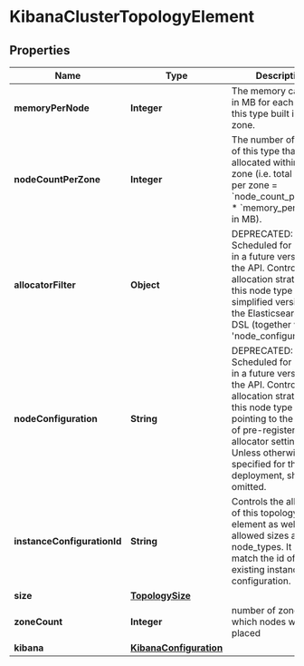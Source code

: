 # KibanaClusterTopologyElement

## Properties
Name | Type | Description | Notes
------------ | ------------- | ------------- | -------------
**memoryPerNode** | **Integer** | The memory capacity in MB for each node of this type built in each zone. |  [optional]
**nodeCountPerZone** | **Integer** | The number of nodes of this type that are allocated within each zone (i.e. total capacity per zone &#x3D; &#x60;node_count_per_zone&#x60; * &#x60;memory_per_node&#x60; in MB). |  [optional]
**allocatorFilter** | **Object** | DEPRECATED: Scheduled for removal in a future version of the API.  Controls the allocation strategy of this node type using a simplified version of the Elasticsearch filter DSL (together with &#x27;node_configuration&#x27;) |  [optional]
**nodeConfiguration** | **String** | DEPRECATED: Scheduled for removal in a future version of the API.  Controls the allocation strategy of this node type by pointing to the names of pre-registered allocator settings. Unless otherwise specified for this deployment, should be omitted. |  [optional]
**instanceConfigurationId** | **String** | Controls the allocation of this topology element as well as allowed sizes and node_types. It needs to match the id of an existing instance configuration. |  [optional]
**size** | [**TopologySize**](TopologySize.md) |  |  [optional]
**zoneCount** | **Integer** | number of zones in which nodes will be placed |  [optional]
**kibana** | [**KibanaConfiguration**](KibanaConfiguration.md) |  |  [optional]
